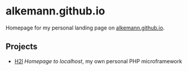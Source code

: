 # alkemann.github.io
Homepage for my personal landing page on [alkemann.github.io](https://alkemann.github.io).

## Projects

 - [H2l](https://github.com/alkemann/h2l) *Homepage to localhost*, my own personal PHP microframework

